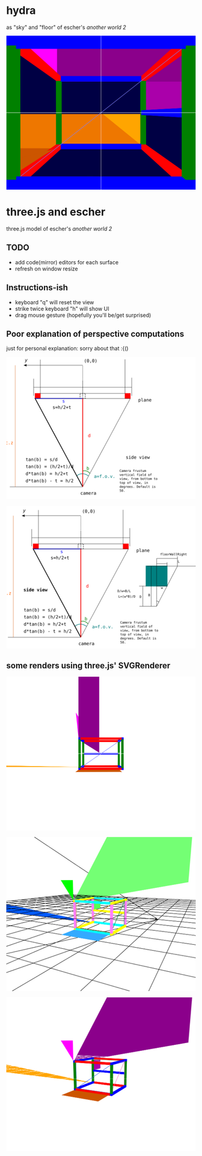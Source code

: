 # hydra 
as "sky" and "floor" of escher's _another world 2_

![](./docs/anotherWorld.svg)

# three.js and escher

three.js model of escher's _another world 2_

## TODO

- add code(mirror) editors for each surface
- refresh on window resize

## Instructions-ish

- keyboard "q" will reset the view
- strike twice keyboard "h" will show UI
- drag mouse gesture (hopefully you'll be/get surprised)

## Poor explanation of perspective computations

just for personal explanation: sorry about that :{()

![](./docs/full-screen-plane.svg)

![](./docs/intersections.svg)

## some renders using three.js' SVGRenderer

![](./docs/anotherWorld-side-view.svg)

![](./docs/anotherWorld-projection-view-inverted.svg)

![](./docs/anotherWorld-projection-view.svg)


